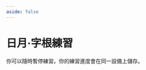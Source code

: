 ```yaml
---
aside: false
---
```

# 日月·字根練習

你可以隨時暫停練習。你的練習進度會在同一設備上儲存。

<script setup>
import Train from "@/train/ZigenTrain.vue"
</script>
<div class="zigen-font">
<Train name="ming" zigenUrl="/zigen-ming.csv" :range="[0,]" :mode='"both"' :supplement='false' :ming='false' />
</div>
